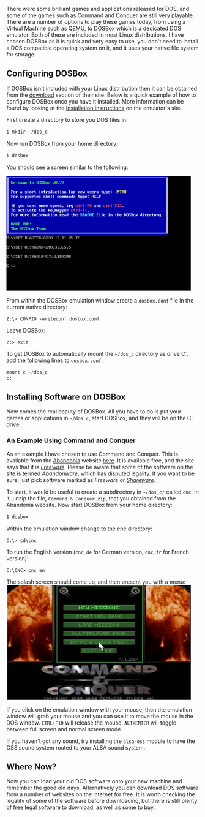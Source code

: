 There were some brilliant games and applications released for DOS, and some of the games such as Command and Conquer are still very playable.  There are a number of options to play these games today, from using a Virtual Machine such as [QEMU](http://bellard.org/qemu/), to [DOSBox](http://dosbox.com) which is a dedicated DOS emulator.  Both of these are included in most Linux distributions.  I have chosen DOSBox as it is quick and very easy to use, you don't need to install a DOS compatible operating system on it, and it uses your native file system for storage.

## Configuring DOSBox
If DOSBox isn't included with your Linux distribution then it can be obtained from the [download](http://www.dosbox.com/download.php?main=1) section of their site.  Below is a quick example of how to configure DOSBox once you have it installed.  More information can be found by looking at the [Installation Instructions](http://www.dosbox.com/wiki/Basic_Setup_and_Installation_of_DosBox) on the emulator's site.

First create a directory to store you DOS files in:
```` bash
$ mkdir ~/dos_c
````

Now run DOSBox from your home directory:
```` bash
$ dosbox
````

You should see a screen similar to the following:

<img style="clear: right;" width="482" height="300" src="/img/articles/dosbox.png" title="DOSBox Startup Screen" alt="Picture of DOSBox Startup Screen"/>

From within the DOSBox emulation window create a `dosbox.conf` file in the current native directory:
```` text
Z:\> CONFIG -writeconf dosbox.conf
````

Leave DOSBox:
```` text
Z:> exit
````

To get DOSBox to automatically mount the `~/dos_c` directory as drive C:, add the following lines to `dosbox.conf`:
```` text
mount c ~/dos_c
c:
````


## Installing Software on DOSBox
Now comes the real beauty of DOSBox.  All you have to do is put your games or applications in `~/dos_c`, start DOSBox, and they will be on the C: drive.

### An Example Using Command and Conquer
As an example I have chosen to use Command and Conquer.  This is available from the [Abandonia](http://www.abandonia.com) website [here](http://www.abandonia.com/en/games/378/Command+%2526+Conquer.html).  It is available free, and the site says that it is _[Freeware](http://en.wikipedia.org/wiki/Freeware)_.  Please be aware that some of the software on the site is termed _[Abandonware](http://en.wikipedia.org/wiki/Abandonware)_, which has disputed legality.  If you want to be sure, just pick software marked as _Freeware_ or _[Shareware](http://en.wikipedia.org/wiki/Shareware)_.

To start, it would be useful to create a subdirectory in `~/dos_c/` called `cnc`.  In it, unzip the file, `Command & Conquer.zip`, that you obtained from the Abandonia website.  Now start DOSBox from your home directory:
```` bash
$ dosbox
````

Within the emulation window change to the cnc directory:
```` text
C:\> cd\cnc
````

To run the English version (`cnc_de` for German version, `cnc_fr` for French version):
```` text
C:\CNC> cnc_en
````

The splash screen should come up, and then present you with a menu:
<img style="clear: right;" width="482" height="300" src="/img/articles/cnc_menu.jpg" title="Command and Conquer Menu" alt="Picture of Command and Conquer Menu"/>

If you click on the emulation window with your mouse, then the emulation window will grab your mouse and you can use it to move the mouse in the DOS window.  `CTRL+F10` will release the mouse.  `ALT+ENTER` will toggle between full screen and normal screen mode.

If you haven't got any sound, try installing the `alsa-oss` module to have the OSS sound system routed to your ALSA sound system.

## Where Now?
Now you can load your old DOS software onto your new machine and remember the good old days.  Alternatively you can download DOS software from a number of websites on the internet for free.  It is worth checking the legality of some of the software before downloading, but there is still plenty of free legal software to download, as well as some to buy.
